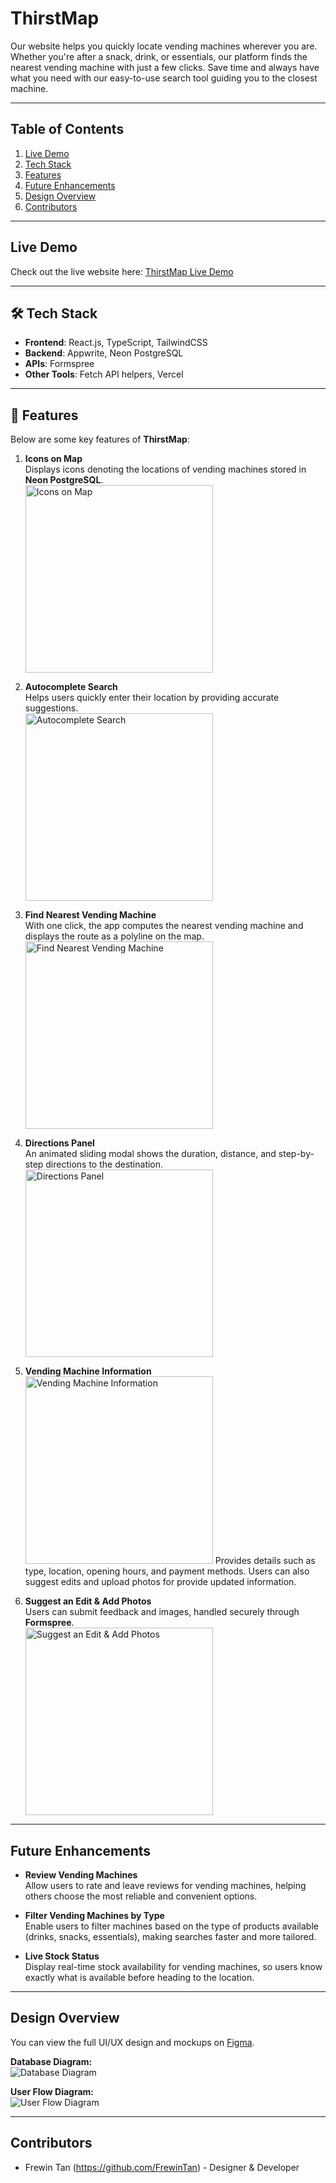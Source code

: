 # **ThirstMap**

Our website helps you quickly locate vending machines wherever you are. Whether you're after a snack, drink, or essentials, our platform finds the nearest vending machine with just a few clicks. Save time and always have what you need with our easy-to-use search tool guiding you to the closest machine.

---

## **Table of Contents**

1. [Live Demo](#live-demo)
2. [Tech Stack](#-tech-stack)
3. [Features](#-features)
4. [Future Enhancements](#future-enhancements)
5. [Design Overview](#design-overview)
6. [Contributors](#-contributors)

---

## **Live Demo**

Check out the live website here: [ThirstMap Live Demo](https://thirstmap.vercel.app)

---

## **🛠 Tech Stack**

- **Frontend**: React.js, TypeScript, TailwindCSS
- **Backend**: Appwrite, Neon PostgreSQL
- **APIs**: Formspree
- **Other Tools**: Fetch API helpers, Vercel

---

## **🚀 Features**

Below are some key features of **ThirstMap**:

1. **Icons on Map**  
    Displays icons denoting the locations of vending machines stored in **Neon PostgreSQL**.  
    <img src="/public/Image_1.png" alt="Icons on Map" width="300"/>

2. **Autocomplete Search**  
    Helps users quickly enter their location by providing accurate suggestions.  
    <img src="/public/Image_2.png" alt="Autocomplete Search" width="300"/>

3. **Find Nearest Vending Machine**  
    With one click, the app computes the nearest vending machine and displays the route as a polyline on the map.  
    <img src="/public/Image_3.png" alt="Find Nearest Vending Machine" width="300"/>

4. **Directions Panel**  
    An animated sliding modal shows the duration, distance, and step-by-step directions to the destination.  
    <img src="/public/Image_4.png" alt="Directions Panel" width="300"/>

5. **Vending Machine Information**  
    <img src="/public/Image_5.png" alt="Vending Machine Information" width="300"/>
   Provides details such as type, location, opening hours, and payment methods. Users can also suggest edits and upload photos for provide updated information.

6. **Suggest an Edit & Add Photos**  
    Users can submit feedback and images, handled securely through **Formspree**.  
    <img src="/public/Image_6.png" alt="Suggest an Edit & Add Photos" width="300"/>

---

## Future Enhancements

- **Review Vending Machines**  
  Allow users to rate and leave reviews for vending machines, helping others choose the most reliable and convenient options.

- **Filter Vending Machines by Type**  
  Enable users to filter machines based on the type of products available (drinks, snacks, essentials), making searches faster and more tailored.

- **Live Stock Status**  
  Display real-time stock availability for vending machines, so users know exactly what is available before heading to the location.

---

## Design Overview

You can view the full UI/UX design and mockups on [Figma](https://www.figma.com/design/9ONCvPQ45EdTHNvzaRaSZH/ThirstMap?node-id=2-287&t=JbNKLhe4yUDzNi8W-1).

**Database Diagram:**  
![Database Diagram](/public/database_diagram.png)

**User Flow Diagram:**  
![User Flow Diagram](/public/lucidchart.png)

---

## Contributors

- Frewin Tan (https://github.com/FrewinTan) - Designer & Developer
